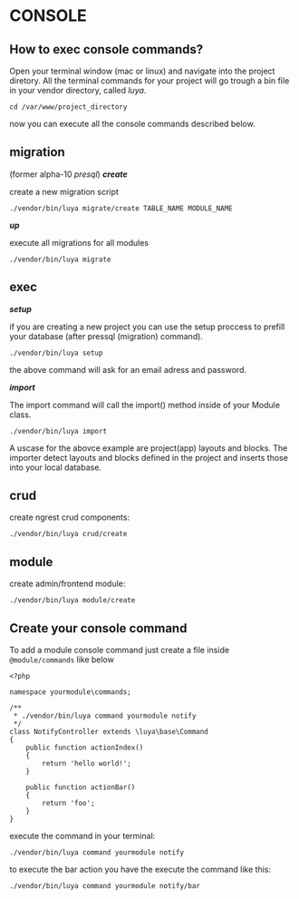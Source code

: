 CONSOLE
=======

How to exec console commands?
-----------------------------

Open your terminal window (mac or linux) and navigate into the project diretory. All the terminal commands for your project will go trough a bin file in your vendor directory, called *luya*.

```
cd /var/www/project_directory
```

now you can execute all the console commands described below.


migration
--------
(former alpha-10 *presql*)
***create***

create a new migration script
```
./vendor/bin/luya migrate/create TABLE_NAME MODULE_NAME
```

***up***

execute all migrations for all modules

```
./vendor/bin/luya migrate
```


exec
-----

***setup***

if you are creating a new project you can use the setup proccess to prefill your database (after pressql (migration) command).

```
./vendor/bin/luya setup
```

the above command will ask for an email adress and password.

***import***

The import command will call the import() method inside of your Module class.

```
./vendor/bin/luya import
```
A uscase for the abovce example are project(app) layouts and blocks. The importer detect layouts and blocks defined in the project and inserts those into your local database.

crud
----
create ngrest crud components:
```
./vendor/bin/luya crud/create
```

module
------
create admin/frontend module:
```
./vendor/bin/luya module/create
```

Create your console command
---------------------------
To add a module console command just create a file inside `@module/commands` like below

```
<?php

namespace yourmodule\commands;

/**
 * ./vendor/bin/luya command yourmodule notify
 */
class NotifyController extends \luya\base\Command
{
    public function actionIndex()
    {
        return 'hello world!';
    }
    
    public function actionBar()
    {
    	return 'foo';
    }
}
```

execute the command in your terminal:
```
./vendor/bin/luya command yourmodule notify
```

to execute the bar action you have the execute the command like this:
```
./vendor/bin/luya command yourmodule notify/bar
```